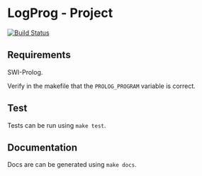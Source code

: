 # LogProg - Project

[![Build Status](https://drone.on3dot.ga/api/badges/FKD13/logprog-project/status.svg)](https://drone.on3dot.ga/FKD13/logprog-project)

## Requirements

SWI-Prolog.

Verify in the makefile that the `PROLOG_PROGRAM` variable is correct.

## Test

Tests can be run using `make test`.

## Documentation

Docs are can be generated using `make docs`.